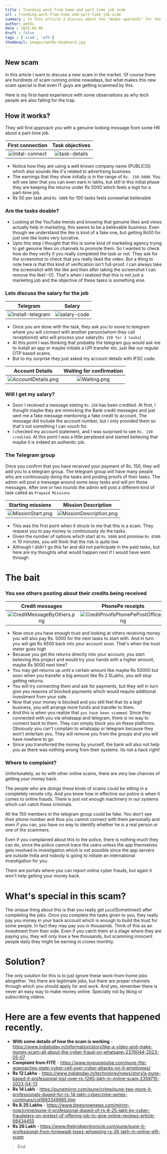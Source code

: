 ```yaml
---
title : Trending work from home and part time job scam
url : trending-work-from-home-and-part-time-job-scam
summary : In this article I discuss about the "modus operandi" for the ongoing Work from home scam which is mostly targetted to urban people.  
author: amt8u
date : 2023-05-06
draft : false
tags : ['scam', 'wfh']
thumbnail: images/amt8u-keyboard.jpg
---
```


## New scam
In this article I want to discuss a new scam in the market. Of course there are hundreds of scam running online nowadays, but what makes this new scam special is that even IT guys are getting scammed by this.

Here is my first-hand experience with some observations as why tech people are also falling for the trap.

## How it works?
They will first approach you with a genuine looking message from some HR about a part-time job.

|                First connection                |              Task objectives              |
|:----------------------------------------------:|:-----------------------------------------:|
| ![inital-connect](./images/InitialConnect.png) | ![task-details](./images/TaskDetails.png) |

* Notice how they are using a well known company name (PUBLICIS) which also sounds like it's related to advertising business.
* The earnings that they show initially is in the range of `Rs. 150-5000`. You will see later that you can even earn in lakhs, but still in this initial phase they are keeping the returns under Rs 5000 which feels a legit for a part-time job.
* Rs 50 per task and `Rs 5000` for 100 tasks feels somewhat believable


### Are the tasks doable?

* Looking at the YouTube trends and knowing that genuine likes and views actually help in marketing, this seems to be a believable business. Even though we understand the like is kind of a fake one, but getting Rs50 for just one like looks very lucrative.
* Upto this step I thought that this is some kind of marketing agency trying to get genuine likes on channels to promote them. So I wanted to check how do they verify if you really completed the task or not. They ask for the screenshot to check that you really liked the video. But a thing to note here is that this kind of verification isn't full-proof. I can always take the screenshot with the like and then after taking the screenshot I can remove the like(:-O). That's when I realized that this is not just a marketing job and the objective of these tasks is something else.

### Lets discuss the salary for the job
|                     Telegram                      |                 Salary                  |
|:-------------------------------------------------:|:---------------------------------------:|
| ![install-telegram](./images/InstallTelegram.png) | ![salary-code](./images/SalaryCode.png) |

* Once you are done with the task, they ask you to move to telegram where you will connect with another person(whom they call receptionist) who will process your salary(`Rs 150 for 3 tasks`)
* At this point I was thinking that probably the telegram guy would ask me to install an app or maybe initiate a UPI transfer etc. just like our regular OTP based scams.
* But to my surprise they just asked my account details with IFSC code.

|                                 Account Details                                  |                             Waiting for confirmation                             |
|:--------------------------------------------------------------------------------:|:--------------------------------------------------------------------------------:|
|                 ![AccountDetails.png](images/AccountDetails.png)                 |                ![Waiting.png](images/WaitingForFirstPayment.png)                 |

### Will I get my salary?
* Soon I received a message stating `Rs.150` has been credited. At first, I thought maybe they are mimicking the Bank credit messages and just sent me a fake message mentioning a fake credit to account. The message did include the account number, but I only provided them so that's not something I can vouch for.
* I checked my account statement, and I was surprised to see `Rs. 150 credited`. At this point I was a little perplexed and started believing that maybe it is indeed an authentic job.

### The Telegram group
Once you confirm that you have received your payment of Rs. 150, they will add you to a telegram group.
The telegram group will have many people who are continuously doing the tasks and posting proofs of their tasks. The admin will post a message around some easy tasks and will pin those messages. After one or two rounds the admin will post a different kind of task called as `Prepaid Missions`

|              Starting missions               |                   Mission Description                    |
|:--------------------------------------------:|:--------------------------------------------------------:|
| ![MissionStart.png](images/MissionStart.png) | ![MissionDescription.png](images/MissionDescription.png) |

* This was the first point when it struck to me that this is a scam. They request you to pay money to continuously do the tasks.
* Given the number of options which start at `Rs 5000` and promise `Rs 6500` in 10 minutes, you will think that the risk is quite low
* Although I didn't go this far and did not participate in the paid tasks, but here are my thoughts what would happen next if I would have went through

# The bait
### You see others posting about their credits being received

|                        Credit messages                         |                                PhonePe receipts                                |
|:--------------------------------------------------------------:|:------------------------------------------------------------------------------:|
| ![CreditMessageByOthers.png](images/CreditMessageByOthers.png) | ![CreditProofsPhonePePostOffice.png](images/CreditProofsPhonePePostOffice.png) |

* Now once you have enough trust and looking at others receiving money you will also pay Rs. 5000 for the next tasks to start with. And in turn you will get Rs 6500 back into your account soon. That's when the trust meter goes high
* Because you get the returns directly into your account, you start believing this project and would try your hands with a higher amount, maybe Rs 9000 next time?
* You may get returns up until a certain amount like maybe Rs 50000 but soon when you transfer a big amount like Rs 2.5Lakhs, you will stop getting returns.
* You will try connecting them and ask for payments, but they will in turn give you reasons of blocked payments which would require additional investment from your side. 
* Now that your money is blocked and you still feel that its a legit business, you will arrange more funds and transfer to them.
* And this is when you realize that `you have been scammed`. Since they connected with you via whatsapp and telegram, there is no way to connect back to them. They can simply block you on these platforms. Obviously you can't complain to whatsapp or telegram because they won't entertain you. They will remove you from the groups and you will have nowhere to go.
* Since you transferred the money by yourself, the bank will also not help you as there was nothing wrong from their systems. Its not a hack right!


### Where to complaint?
Unfortunately, as its with other online scams, there are very low chances of getting your money back. 

The people who are doings these kinds of scams could be sitting in a completely remote city. And you know how in effective our police is when it comes to online frauds. There is just not enough machinery in our systems which can catch these criminals.

All the 150 members in the telegram group could be fake. You don't see their phone number and thus you cannot connect with them personally and even if you can, you have no way to identify whether he is a real person or one of the scammers.

Even if you complained about this to the police, there is nothing much they can do, since the police cannot trace the users unless the app themselves gets involved in investigation which is not possible since the app servers are outside India and nobody is going to initiate an international investigation for you.

There are portals where you can report online cyber frauds, but again it won't help getting your money back.

# What's special in this scam?
The unique thing about this is that you really get `paid`(Sometimes!) after completing the jobs. Once you complete the tasks given to you, they really pay you money in your back account which is enough to build the trust for some people. In fact they may pay you in thousands. Think of this as an investment from their side. Even if you catch them at a stage where they are paying you, they will only lose a few thousands, but scamming innocent people daily they might be earning in crores monthly.

# Solution?
The only solution for this is to just ignore these work-from-home jobs altogether. Yes there are legitimate jobs, but there are proper channels through which you should apply for and work. And yes, remember there is never an easy way to make money online. Specially not by liking or subscribing videos.

# Here are a few events that happened recently. 
* **With some details of how the scam is working** -  https://www.indiatoday.in/information/story/like-a-video-and-make-money-scam-all-about-the-cyber-fraud-on-whatsapp-2376044-2023-05-07
* **Complaint from FITE** - https://www.mypunepulse.com/pune-fite-approaches-state-cyber-cell-over-cyber-attacks-on-it-employees/
* **Rs 12 Lakhs** - https://www.indiatoday.in/technology/news/story/a-pune-based-it-professional-lost-over-rs-1285-lakh-in-online-scam-2359715-2023-04-13
* **Rs 14 Lakh** - https://punemirror.com/pune/crime/pune-two-more-it-professionals-duped-for-rs-14-lakh-cybercrime-series-continues/cid1683349985.htm
* **Rs 8.25 Lakhs** - https://www.timesnownews.com/mirror-now/crime/pune-it-professional-duped-of-rs-8-25-lakh-by-cyber-fraudsters-on-pretext-of-offering-job-to-give-online-reviews-article-98434455
* **Rs 26 Lakh** - https://www.thebridgechronicle.com/pune/pune-it-professional-from-hinjewadi-loses-whopping-rs-26-lakh-in-online-gift-scam

> End
